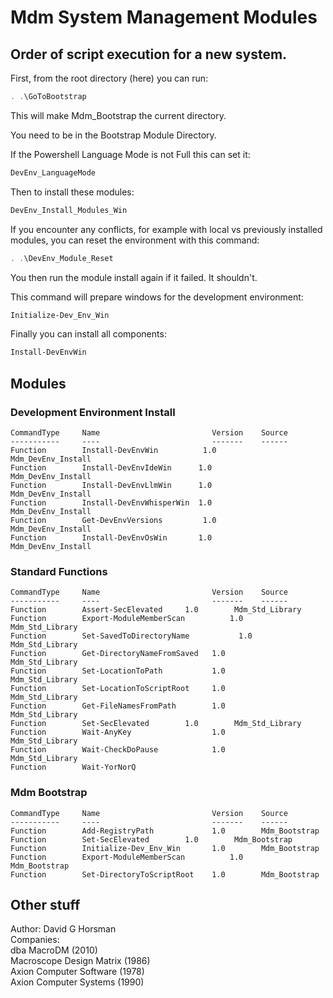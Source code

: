 # Mdm System Management Modules

## Order of script execution for a new system.

First, from the root directory (here) you can run:
```powershell
. .\GoToBootstrap
```
This will make Mdm_Bootstrap the current directory.

You need to be in the Bootstrap Module Directory.

If the Powershell Language Mode is not Full this can set it:
```powershell
DevEnv_LanguageMode
```

Then to install these modules:  
```powershell
DevEnv_Install_Modules_Win
```

If you encounter any conflicts,
for example with local vs previously installed modules,
you can reset the environment with this command:
```powershell
. .\DevEnv_Module_Reset
```
You then run the module install again if it failed. It shouldn't.

This command will prepare windows for the development environment:
```powershell
Initialize-Dev_Env_Win
```

Finally you can install all components:
```powershell
Install-DevEnvWin
```

## Modules

### Development Environment Install
```text
CommandType     Name                         Version    Source
-----------     ----                         -------    ------
Function        Install-DevEnvWin          1.0        Mdm_DevEnv_Install
Function        Install-DevEnvIdeWin      1.0        Mdm_DevEnv_Install
Function        Install-DevEnvLlmWin      1.0        Mdm_DevEnv_Install
Function        Install-DevEnvWhisperWin  1.0        Mdm_DevEnv_Install
Function        Get-DevEnvVersions         1.0        Mdm_DevEnv_Install
Function        Install-DevEnvOsWin       1.0        Mdm_DevEnv_Install
```

### Standard Functions

```text
CommandType     Name                         Version    Source
-----------     ----                         -------    ------
Function        Assert-SecElevated     1.0        Mdm_Std_Library
Function        Export-ModuleMemberScan          1.0        Mdm_Std_Library
Function        Set-SavedToDirectoryName           1.0        Mdm_Std_Library
Function        Get-DirectoryNameFromSaved   1.0        Mdm_Std_Library
Function        Set-LocationToPath           1.0        Mdm_Std_Library
Function        Set-LocationToScriptRoot     1.0        Mdm_Std_Library
Function        Get-FileNamesFromPath        1.0        Mdm_Std_Library
Function        Set-SecElevated        1.0        Mdm_Std_Library
Function        Wait-AnyKey                  1.0        Mdm_Std_Library
Function        Wait-CheckDoPause            1.0        Mdm_Std_Library
Function        Wait-YorNorQ       
```

### Mdm Bootstrap

```text
CommandType     Name                         Version    Source
-----------     ----                         -------    ------
Function        Add-RegistryPath             1.0        Mdm_Bootstrap
Function        Set-SecElevated        1.0        Mdm_Bootstrap
Function        Initialize-Dev_Env_Win       1.0        Mdm_Bootstrap
Function        Export-ModuleMemberScan          1.0        Mdm_Bootstrap
Function        Set-DirectoryToScriptRoot    1.0        Mdm_Bootstrap
```



## Other stuff
Author: David G Horsman  
Companies:  
dba MacroDM (2010)  
Macroscope Design Matrix (1986)  
Axion Computer Software (1978)  
Axion Computer Systems (1990)  
